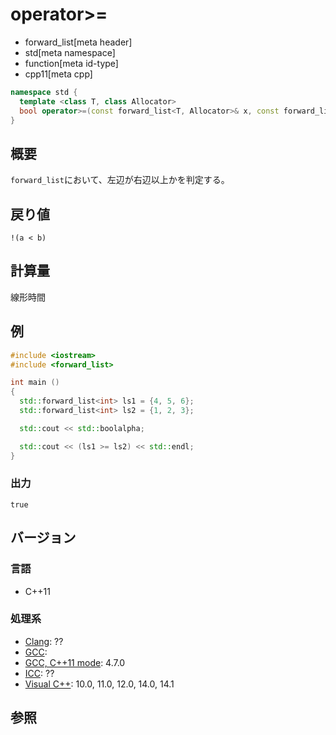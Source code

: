 # operator>=
* forward_list[meta header]
* std[meta namespace]
* function[meta id-type]
* cpp11[meta cpp]

```cpp
namespace std {
  template <class T, class Allocator>
  bool operator>=(const forward_list<T, Allocator>& x, const forward_list<T, Allocator>& y);
}
```

## 概要
`forward_list`において、左辺が右辺以上かを判定する。


## 戻り値
`!(a < b)`


## 計算量
線形時間


## 例
```cpp
#include <iostream>
#include <forward_list>

int main ()
{
  std::forward_list<int> ls1 = {4, 5, 6};
  std::forward_list<int> ls2 = {1, 2, 3};

  std::cout << std::boolalpha;

  std::cout << (ls1 >= ls2) << std::endl;
}
```


### 出力
```
true
```

## バージョン
### 言語
- C++11

### 処理系
- [Clang](/implementation.md#clang): ??
- [GCC](/implementation.md#gcc): 
- [GCC, C++11 mode](/implementation.md#gcc): 4.7.0
- [ICC](/implementation.md#icc): ??
- [Visual C++](/implementation.md#visual_cpp): 10.0, 11.0, 12.0, 14.0, 14.1


## 参照


